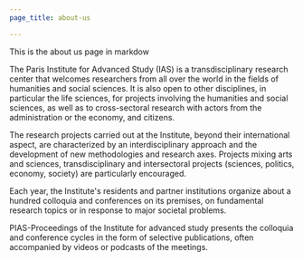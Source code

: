 ```yaml
---
page_title: about-us

---
```

This is the about us page in markdow

The Paris Institute for Advanced Study (IAS) is a transdisciplinary research center that welcomes researchers from all over the world in the fields of humanities and social sciences. It is also open to other disciplines, in particular the life sciences, for projects involving the humanities and social sciences, as well as to cross-sectoral research with actors from the administration or the economy, and citizens.

The research projects carried out at the Institute, beyond their international aspect, are characterized by an interdisciplinary approach and the development of new methodologies and research axes. Projects mixing arts and sciences, transdisciplinary and intersectoral projects (sciences, politics, economy, society) are particularly encouraged.

Each year, the Institute's residents and partner institutions organize about a hundred colloquia and conferences on its premises, on fundamental research topics or in response to major societal problems.

PIAS-Proceedings of the Institute for advanced study presents the colloquia and conference cycles in the form of selective publications, often accompanied by videos or podcasts of the meetings.